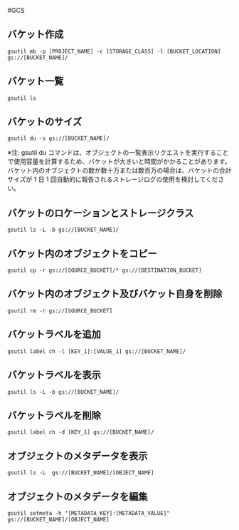 #GCS

## バケット作成

```
gsutil mb -p [PROJECT_NAME] -c [STORAGE_CLASS] -l [BUCKET_LOCATION] gs://[BUCKET_NAME]/
```

## バケット一覧

```
gsutil ls
```

## バケットのサイズ

```
gsutil du -s gs://[BUCKET_NAME]/
```

※注: gsutil du コマンドは、オブジェクトの一覧表示リクエストを実行することで使用容量を計算するため、バケットが大きいと時間がかかることがあります。
バケット内のオブジェクトの数が数十万または数百万の場合は、バケットの合計サイズが 1 日 1 回自動的に報告されるストレージログの使用を検討してください。

## バケットのロケーションとストレージクラス

```
gsutil ls -L -b gs://[BUCKET_NAME]/
```

## バケット内のオブジェクトをコピー

```
gsutil cp -r gs://[SOURCE_BUCKET]/* gs://[DESTINATION_BUCKET]
```

## バケット内のオブジェクト及びバケット自身を削除

```
gsutil rm -r gs://[SOURCE_BUCKET]
```

## バケットラベルを追加

```
gsutil label ch -l [KEY_1]:[VALUE_1] gs://[BUCKET_NAME]/
```


## バケットラベルを表示

```
gsutil ls -L -b gs://[BUCKET_NAME]/
```

## バケットラベルを削除

```
gsutil label ch -d [KEY_1] gs://[BUCKET_NAME]/
```

## オブジェクトのメタデータを表示

```
gsutil ls -L  gs://[BUCKET_NAME]/[OBJECT_NAME]
```

## オブジェクトのメタデータを編集

```
gsutil setmeta -h "[METADATA_KEY]:[METADATA_VALUE]" gs://[BUCKET_NAME]/[OBJECT_NAME]
```


